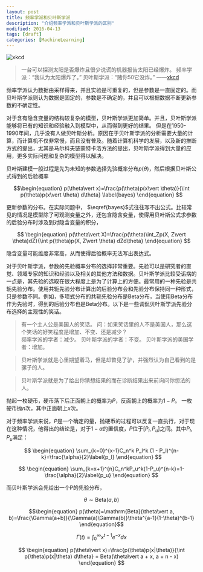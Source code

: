 ```yaml
---
layout: post
title: 频率学派和贝叶斯学派
description: "介绍频率学派和贝叶斯学派的区别"
modified: 2016-04-13
tags: [draft]
categories: [MachineLearning]
---
```


![xkcd](http://imgs.xkcd.com/comics/frequentists_vs_bayesians.png)

> 一台可以探测太阳是否爆炸且很少说谎的机器报告太阳已经爆炸。
> 频率学派：“我认为太阳爆炸了。”
> 贝叶斯学派：“赌你50它没炸。” 
> ——[xkcd](http://xkcd.com/1132/)

频率学派认为数据由采样得来，并且实验是可重复的，但是参数是一直固定的。而贝叶斯学派则认为数据是固定的，参数是不确定的，并且可以根据数据不断更新参数的不确定性。

对于含有隐含变量的结构较复杂的模型，贝叶斯学派更加简单。并且，贝叶斯学派能够将已有的知识和经验融入到模型中，从而得到更好的结果。
但是在1950-1990年间，几乎没有人做贝叶斯分析。原因在于贝叶斯学派的分析需要大量的计算，而计算机不仅非常慢，而且没有普及。随着计算机科学的发展，以及新的推断方式的提出，尤其是马尔科夫链蒙特卡洛方法的提出，贝叶斯学派得到大量的应用，更多实际问题和复杂的模型得以解决。

贝叶斯建模一般过程是先为未知的参数选择先验概率分布$p(\theta)$，然后根据贝叶斯公式得到的后验概率

$$\begin{equation}
p(\theta\vert x)=\frac{p(\theta)p(x\vert \theta)}{\int p(\theta)p(x\vert \theta) d\theta}
\label{bayes}
\end{equation}
$$

更新参数的分布。在实际问题中， $\eqref{bayes}$式往往写不出公式。比较常见的情况是模型除了可观测变量之外，还包含隐含变量，使得用贝叶斯公式求参数的后验分布时涉及到对隐含变量的积分，

$$
\begin{equation}
p(\theta\vert X)=\frac{p(\theta)\int_Zp(X, Z\vert \theta)dZ}{\int p(\theta)p(X, Z\vert \theta) dZd\theta}
\end{equation}
$$

隐含变量可能维度非常高，从而使得后验概率无法写出表达式。

对于贝叶斯学派，参数的先验概率分布的选择非常重要。先验可以是研究者的直觉、领域专家的知识和经验以及相关的其他方法和数据。贝叶斯学派比较受诟病的一点是，其先验的选取在很大程度上是为了计算上的方便。最常用的一种先验是共轭先验分布。使用共轭先验分布计算出的后验分布会和先验分布保持同一种形式，只是参数不同。例如，多项式分布的共轭先验分布是Beta分布，当使用Beta分布作为先验时，得到的后验分布也是Beta分布。以下是一些调侃贝叶斯学派先验分布选择的主观性的笑话。

> 有一个主人公是美国人的笑话。
> 问：如果笑话里的人不是美国人，那么这个笑话的好笑程度是增加、不变、还是减少？  
> 频率学派的学者：减少。
> 贝叶斯学派的学者：不变。 
> 贝叶斯学派的美国学者：增加。

> 贝叶斯学派就是心里期望着马，但是却瞥见了驴，并强烈认为自己看到的是骡子的人。

> 贝叶斯学派就是为了给出你猜想结果的而在诊断结果出来前询问你想法的人。

抛起一枚硬币，硬币落下后正面朝上的概率为$P$，反面朝上的概率为$1-P$。
一枚硬币抛$n$次，其中正面朝上$x$次。

对于频率学派来说，$P$是一个确定的量，抛硬币的过程可以反复一直执行，对于现在这种情况，他得出的结论是，对于$1-\alpha$的置信度，$P$位于$[P_l, P_u]$之间。其中$P_l,P_u$满足：

$$
\begin{equation}
\sum_{k=0}^{x-1}C_n^k P_l^k (1 - P_l)^{n-k}=\frac{\alpha}{2}\label{p_l}
\end{equation}
$$

$$
\begin{equation}
\sum_{k=x+1}^{n}C_n^kP_u^k(1-P_u)^{n-k}=1-\frac{\alpha}{2}\label{p_u}
\end{equation}
$$

而贝叶斯学派会先给出一个P的先验分布，

$$\begin{equation}
\theta \sim \mathrm{Beta}(a, b)
\end{equation}$$

$$\begin{equation}
p(\theta)=\mathrm{Beta}(\theta\vert a, b)=\frac{\Gamma(a+b)}{\Gamma(a)\Gamma(b)}\theta^{a-1}(1-\theta)^{b-1}
\end{equation}$$

$$\begin{equation}
\Gamma(t)=\int_0^\infty x^{t-1}e^{-x}dx
\end{equation}$$

$$
\begin{equation}
p(\theta\vert x)=\frac{p(\theta)p(x|\theta)}{\int p(\theta)p(x|\theta) d\theta}
= Beta(\theta\vert a + x, a + n - x)
\end{equation}
$$